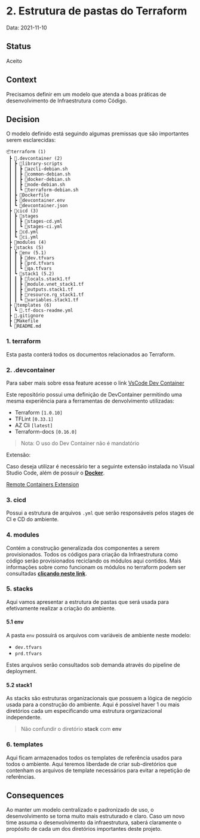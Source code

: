 # 2. Estrutura de pastas do Terraform

Data: 2021-11-10

## Status

Aceito

## Context

Precisamos definir em um modelo que atenda a boas práticas de desenvolvimento de Infraestrutura como Código.

## Decision

O modelo definido está seguindo algumas premissas que são importantes serem esclarecidas:

```
📦terraform (1)
 ┣ 📂.devcontainer (2)
 ┃ ┣ 📂library-scripts
 ┃ ┃ ┣ 📜azcli-debian.sh
 ┃ ┃ ┣ 📜common-debian.sh
 ┃ ┃ ┣ 📜docker-debian.sh
 ┃ ┃ ┣ 📜node-debian.sh
 ┃ ┃ ┗ 📜terraform-debian.sh
 ┃ ┣ 📜Dockerfile
 ┃ ┣ 📜devcontainer.env
 ┃ ┗ 📜devcontainer.json
 ┣ 📂cicd (3)
 ┃ ┣ 📂stages
 ┃ ┃ ┣ 📜stages-cd.yml
 ┃ ┃ ┗ 📜stages-ci.yml
 ┃ ┣ 📜cd.yml
 ┃ ┗ 📜ci.yml
 ┣ 📂modules (4)
 ┣ 📂stacks (5)
 ┃ ┣ 📂env (5.1)
 ┃ ┃ ┣ 📜dev.tfvars
 ┃ ┃ ┣ 📜prd.tfvars
 ┃ ┃ ┗ 📜qa.tfvars
 ┃ ┗ 📂stack1 (5.2)
 ┃ ┃ ┣ 📜locals.stack1.tf
 ┃ ┃ ┣ 📜module.vnet_stack1.tf
 ┃ ┃ ┣ 📜outputs.stack1.tf
 ┃ ┃ ┣ 📜resource.rg_stack1.tf
 ┃ ┃ ┗ 📜variables.stack1.tf
 ┣ 📂templates (6)
 ┃ ┗ 📜.tf-docs-readme.yml
 ┣ 📜.gitignore
 ┣ 📜Makefile 
 ┗ 📜README.md
```

### 1. terraform
Esta pasta conterá todos os documentos relacionados ao Terraform.

### 2. .devcontainer

Para saber mais sobre essa feature acesse o link [VsCode Dev Container](https://code.visualstudio.com/docs/remote/create-dev-container)

Este repositório possui uma definição de DevContainer permitindo uma mesma experiência para a ferramentas de denvolvimento utilizadas:
- Terraform `[1.0.10]`
- TFLint `[0.33.1]`
- AZ Cli `[latest]`
- Terraform-docs `[0.16.0]`

> Nota: O uso do Dev Container não é mandatório

Extensão:

Caso deseja utilizar é necessário ter a seguinte extensão instalada no Visual Studio Code, além de possuir o [**Docker**](https://docs.docker.com/get-docker/). 

[Remote Containers Extension](https://marketplace.visualstudio.com/items?itemName=ms-vscode-remote.remote-containers)


### 3. cicd
Possui a estrutura de arquivos `.yml` que serão responsáveis pelos stages de CI e CD do ambiente. 

### 4. modules
Contém a construção generalizada dos componentes a serem provisionados. Todos os códigos para criação da Infraestrutura como código serão provisionados reciclando os módulos aqui contidos. Mais informações sobre como funcionam os módulos no terraform podem ser consultadas [**clicando neste link**](https://www.terraform.io/docs/language/modules/develop/index.html).

### 5. stacks
Aqui vamos apresentar a estrutura de pastas que será usada para efetivamente realizar a criação do ambiente.

#### 5.1 env
A pasta `env` possuirá os arquivos com variáveis de ambiente neste modelo: 
 - `dev.tfvars`
 - `prd.tfvars`

Estes arquivos serão consultados sob demanda através do pipeline de deployment.

#### 5.2 stack1 
As stacks são estruturas organizacionais que possuem a lógica de negócio usada para a construção do ambiente. Aqui é possível haver 1 ou mais diretórios cada um especificando uma estrutura organizacional independente.

> Não confundir o diretório **stack** com **env**

### 6. templates
Aqui ficam armazenados todos os templates de referência usados para todos o ambiente. Aqui teremos liberdade de criar sub-diretórios que contenham os arquivos de template necessários para evitar a repetição de referências.

## Consequences

Ao manter um modelo centralizado e padronizado de uso, o desenvolvimento se torna muito mais estruturado e claro. Caso um novo time assuma o desenvolvimento da infraestrutura, saberá claramente o propósito de cada um dos diretórios importantes deste projeto.